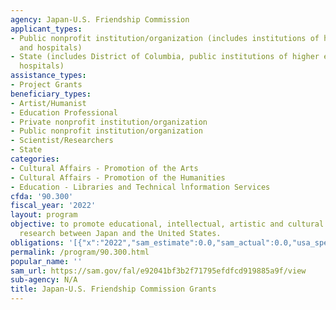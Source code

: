 ```yaml
---
agency: Japan-U.S. Friendship Commission
applicant_types:
- Public nonprofit institution/organization (includes institutions of higher education
  and hospitals)
- State (includes District of Columbia, public institutions of higher education and
  hospitals)
assistance_types:
- Project Grants
beneficiary_types:
- Artist/Humanist
- Education Professional
- Private nonprofit institution/organization
- Public nonprofit institution/organization
- Scientist/Researchers
- State
categories:
- Cultural Affairs - Promotion of the Arts
- Cultural Affairs - Promotion of the Humanities
- Education - Libraries and Technical lnformation Services
cfda: '90.300'
fiscal_year: '2022'
layout: program
objective: to promote educational, intellectual, artistic and cultural exchange and
  research between Japan and the United States.
obligations: '[{"x":"2022","sam_estimate":0.0,"sam_actual":0.0,"usa_spending_actual":0.0},{"x":"2023","sam_estimate":0.0,"sam_actual":0.0,"usa_spending_actual":0.0},{"x":"2024","sam_estimate":0.0,"sam_actual":0.0,"usa_spending_actual":0.0}]'
permalink: /program/90.300.html
popular_name: ''
sam_url: https://sam.gov/fal/e92041bf3b2f71795efdfcd919885a9f/view
sub-agency: N/A
title: Japan-U.S. Friendship Commission Grants
---
```


